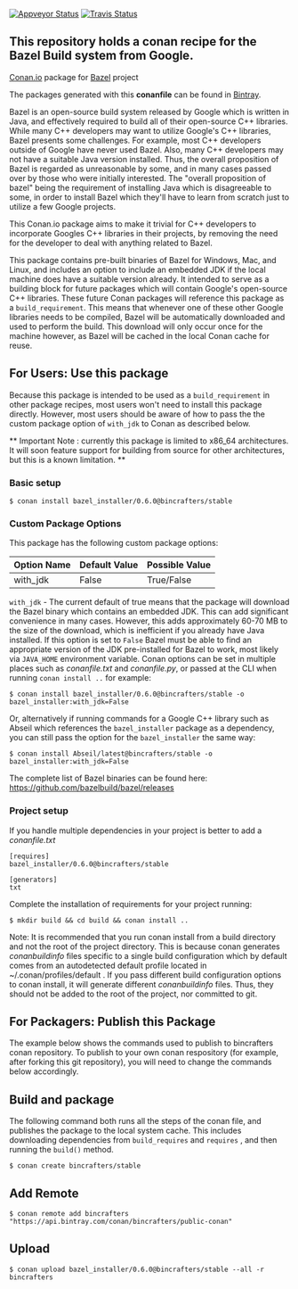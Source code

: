 [![Appveyor Status](https://ci.appveyor.com/api/projects/status/e860aeoe6bij7ccy/branch/stable%2F0.6.0?svg=true)](https://ci.appveyor.com/project/BinCrafters/conan-bazel-installer/stable%2F0.6.0)
[![Travis Status](https://travis-ci.org/bincrafters/conan-bazel_installer.svg?branch=stable%2F0.6.0)](https://travis-ci.org/bincrafters/conan-bazel_installer)

## This repository holds a conan recipe for the Bazel Build system from Google.
[Conan.io](https://conan.io) package for [Bazel](https://github.com/bazelbuild/bazel) project

The packages generated with this **conanfile** can be found in [Bintray](https://bintray.com/bincrafters/public-conan/bazel_installer%3Abincrafters).

Bazel is an open-source build system released by Google which is written in Java, and effectively required to build all of their open-source C++ libraries.  While many C++ developers may want to utilize Google's C++ libraries, Bazel presents some challenges.  For example, most C++ developers outside of Google have never used Bazel.  Also, many C++ developers may not have a suitable Java version installed.  Thus, the overall proposition of Bazel is regarded as unreasonable by some, and in many cases passed over by those who were initially interested.  The "overall proposition of bazel" being the requirement of installing Java which is disagreeable to some, in order to install Bazel which they'll have to learn from scratch just to utilize a few Google projects. 

This Conan.io package aims to make it trivial for C++ developers to incorporate Googles C++ libraries in their projects, by removing the need for the developer to deal with anything related to Bazel. 

This package contains pre-built binaries of Bazel for Windows, Mac, and Linux, and includes an option to include an embedded JDK if the local machine does have a suitable version already.  It intended to serve as a building block for future packages which will contain Google's open-source C++ libraries.  These future Conan packages will reference this package as a `build_requirement`. This means that whenever one of these other Google libraries needs to be compiled, Bazel will be automatically downloaded and used to perform the build. This download will only occur once for the machine however, as Bazel will be cached in the local Conan cache for reuse. 

## For Users: Use this package

Because this package is intended to be used as a `build_requirement` in other package recipes, most users won't need to install this package directly.  However, most users should be aware of how to pass the the custom package option of `with_jdk` to Conan as described below. 

** Important Note : currently this package is limited to x86_64 architectures.  It will soon feature support for building from source for other architectures, but this is a known limitation. ** 

### Basic setup

    $ conan install bazel_installer/0.6.0@bincrafters/stable
	
### Custom Package Options

This package has the following custom package options: 

|Option Name	| Default Value   | Possible Value    
|-----------------|------------------|------------------
|with_jdk	        | False               | True/False         

`with_jdk` - The current default of true means that the package will download the Bazel binary which contains an embedded JDK. This can add significant convenience in many cases.  However, this adds approximately 60-70 MB to the size of the download, which is inefficient if you already have Java installed.  If this option is set to `False` Bazel must be able to find an appropriate version of the JDK pre-installed for Bazel to work, most likely via `JAVA_HOME` environment variable.  Conan options can be set in multiple places such as *conanfile.txt* and *conanfile.py*, or passed at the CLI when running `conan install ..` for example:  

    $ conan install bazel_installer/0.6.0@bincrafters/stable -o bazel_installer:with_jdk=False
	
Or, alternatively if running commands for a Google C++ library such as Abseil which references the `bazel_installer` package as a dependency, you can still pass the option for the `bazel_installer` the same way: 
	
    $ conan install Abseil/latest@bincrafters/stable -o bazel_installer:with_jdk=False

The complete list of Bazel binaries can be found here:  https://github.com/bazelbuild/bazel/releases

### Project setup

If you handle multiple dependencies in your project is better to add a *conanfile.txt*

    [requires]
    bazel_installer/0.6.0@bincrafters/stable

    [generators]
    txt

Complete the installation of requirements for your project running:

    $ mkdir build && cd build && conan install ..
	
Note: It is recommended that you run conan install from a build directory and not the root of the project directory.  This is because conan generates *conanbuildinfo* files specific to a single build configuration which by default comes from an autodetected default profile located in ~/.conan/profiles/default .  If you pass different build configuration options to conan install, it will generate different *conanbuildinfo* files.  Thus, they should not be added to the root of the project, nor committed to git. 

## For Packagers: Publish this Package

The example below shows the commands used to publish to bincrafters conan repository. To publish to your own conan respository (for example, after forking this git repository), you will need to change the commands below accordingly. 

## Build and package 

The following command both runs all the steps of the conan file, and publishes the package to the local system cache.  This includes downloading dependencies from `build_requires` and `requires` , and then running the `build()` method. 

    $ conan create bincrafters/stable
	
## Add Remote

	$ conan remote add bincrafters "https://api.bintray.com/conan/bincrafters/public-conan"

## Upload

    $ conan upload bazel_installer/0.6.0@bincrafters/stable --all -r bincrafters
